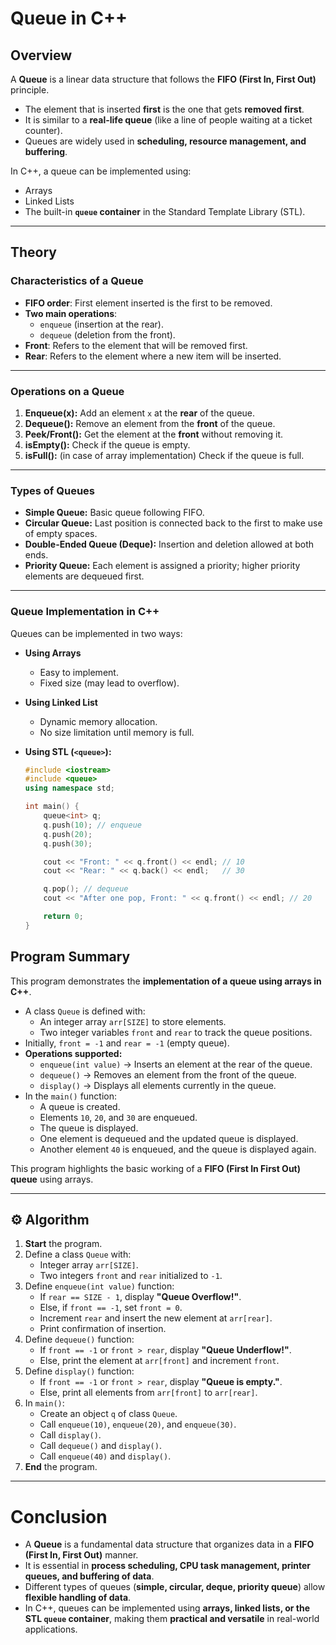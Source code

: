 #  Queue in C++

##  Overview
A **Queue** is a linear data structure that follows the **FIFO (First In, First Out)** principle.  
- The element that is inserted **first** is the one that gets **removed first**.  
- It is similar to a **real-life queue** (like a line of people waiting at a ticket counter).  
- Queues are widely used in **scheduling, resource management, and buffering**.  

In C++, a queue can be implemented using:
- Arrays  
- Linked Lists  
- The built-in **`queue` container** in the Standard Template Library (STL).  

---

##  Theory 

###  Characteristics of a Queue
- **FIFO order**: First element inserted is the first to be removed.  
- **Two main operations**:  
  - `enqueue` (insertion at the rear).  
  - `dequeue` (deletion from the front).  
- **Front**: Refers to the element that will be removed first.  
- **Rear**: Refers to the element where a new item will be inserted.  

---

###  Operations on a Queue
1. **Enqueue(x):** Add an element `x` at the **rear** of the queue.  
2. **Dequeue():** Remove an element from the **front** of the queue.  
3. **Peek/Front():** Get the element at the **front** without removing it.  
4. **isEmpty():** Check if the queue is empty.  
5. **isFull():** (in case of array implementation) Check if the queue is full.  

---

###  Types of Queues
- **Simple Queue:** Basic queue following FIFO.  
- **Circular Queue:** Last position is connected back to the first to make use of empty spaces.  
- **Double-Ended Queue (Deque):** Insertion and deletion allowed at both ends.  
- **Priority Queue:** Each element is assigned a priority; higher priority elements are dequeued first.  

---

###  Queue Implementation in C++
Queues can be implemented in two ways:  

- **Using Arrays**  
  - Easy to implement.  
  - Fixed size (may lead to overflow).  

- **Using Linked List**  
  - Dynamic memory allocation.  
  - No size limitation until memory is full.  

- **Using STL (`<queue>`):**  
  ```cpp
  #include <iostream>
  #include <queue>
  using namespace std;

  int main() {
      queue<int> q;
      q.push(10); // enqueue
      q.push(20);
      q.push(30);

      cout << "Front: " << q.front() << endl; // 10
      cout << "Rear: " << q.back() << endl;   // 30

      q.pop(); // dequeue
      cout << "After one pop, Front: " << q.front() << endl; // 20

      return 0;
  }
  ``` 

##  Program Summary  
This program demonstrates the **implementation of a queue using arrays in C++**.  

- A class `Queue` is defined with:  
  - An integer array `arr[SIZE]` to store elements.  
  - Two integer variables `front` and `rear` to track the queue positions.  
- Initially, `front = -1` and `rear = -1` (empty queue).  
- **Operations supported:**  
  - `enqueue(int value)` → Inserts an element at the rear of the queue.  
  - `dequeue()` → Removes an element from the front of the queue.  
  - `display()` → Displays all elements currently in the queue.  
- In the `main()` function:  
  - A queue is created.  
  - Elements `10`, `20`, and `30` are enqueued.  
  - The queue is displayed.  
  - One element is dequeued and the updated queue is displayed.  
  - Another element `40` is enqueued, and the queue is displayed again.  

This program highlights the basic working of a **FIFO (First In First Out) queue** using arrays.  

---

## ⚙️ Algorithm  

1. **Start** the program.  
2. Define a class `Queue` with:  
   - Integer array `arr[SIZE]`.  
   - Two integers `front` and `rear` initialized to `-1`.  
3. Define `enqueue(int value)` function:  
   - If `rear == SIZE - 1`, display **"Queue Overflow!"**.  
   - Else, if `front == -1`, set `front = 0`.  
   - Increment `rear` and insert the new element at `arr[rear]`.  
   - Print confirmation of insertion.  
4. Define `dequeue()` function:  
   - If `front == -1` or `front > rear`, display **"Queue Underflow!"**.  
   - Else, print the element at `arr[front]` and increment `front`.  
5. Define `display()` function:  
   - If `front == -1` or `front > rear`, display **"Queue is empty."**.  
   - Else, print all elements from `arr[front]` to `arr[rear]`.  
6. In `main()`:  
   - Create an object `q` of class `Queue`.  
   - Call `enqueue(10)`, `enqueue(20)`, and `enqueue(30)`.  
   - Call `display()`.  
   - Call `dequeue()` and `display()`.  
   - Call `enqueue(40)` and `display()`.  
7. **End** the program.  

---

#  Conclusion

- A **Queue** is a fundamental data structure that organizes data in a **FIFO (First In, First Out)** manner.  
- It is essential in **process scheduling, CPU task management, printer queues, and buffering of data**.  
- Different types of queues (**simple, circular, deque, priority queue**) allow **flexible handling of data**.  
- In C++, queues can be implemented using **arrays, linked lists, or the STL `queue` container**, making them **practical and versatile** in real-world applications.
